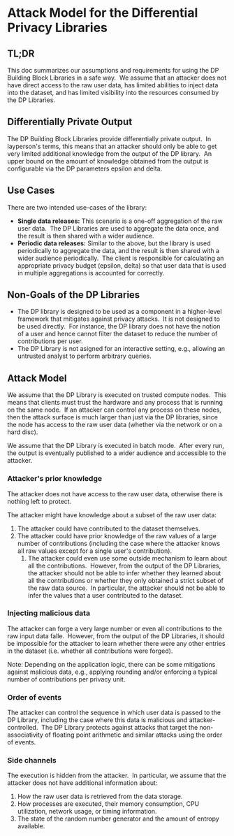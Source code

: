 # Attack Model for the Differential Privacy Libraries

## TL;DR

This doc summarizes our assumptions and requirements for using the DP Building
Block Libraries in a safe way.  We assume that an attacker does not have direct
access to the raw user data, has limited abilities to inject data into the
dataset, and has limited visibility into the resources consumed by the DP
Libraries.

## Differentially Private Output

The DP Building Block Libraries provide differentially private output.  In
layperson's terms, this means that an attacker should only be able to get very
limited additional knowledge from the output of the DP library.  An upper bound
on the amount of knowledge obtained from the output is configurable via the DP
parameters epsilon and delta.

## Use Cases

There are two intended use-cases of the library:

*   **Single data releases:** This scenario is a one-off aggregation of the raw
    user data.  The DP Libraries are used to aggregate the data once, and the
    result is then shared with a wider audience.
*   **Periodic data releases:** Similar to the above, but the library is used
    periodically to aggregate the data, and the result is then shared with a
    wider audience periodically.  The client is responsible for calculating an
    appropriate privacy budget (epsilon, delta) so that user data that is used
    in multiple aggregations is accounted for correctly.

## Non-Goals of the DP Libraries

*   The DP library is designed to be used as a component in a higher-level
    framework that mitigates against privacy attacks.  It is not designed to be
    used directly.  For instance, the DP library does not have the notion of a
    user and hence cannot filter the dataset to reduce the number of
    contributions per user.
*   The DP Library is not asigned for an interactive setting, e.g., allowing an
    untrusted analyst to perform arbitrary queries.

## Attack Model

We assume that the DP Library is executed on trusted compute nodes.  This means
that clients must trust the hardware and any process that is running on the same
node.  If an attacker can control any process on these nodes, then the attack
surface is much larger than just via the DP libraries, since the node has access
to the raw user data (whether via the network or on a hard disc).

We assume that the DP Library is executed in batch mode.  After every run, the
output is eventually published to a wider audience and accessible to the
attacker.

### Attacker's prior knowledge

The attacker does not have access to the raw user data, otherwise there is
nothing left to protect.

The attacker might have knowledge about a subset of the raw user data:

1.  The attacker could have contributed to the dataset themselves.
2.  The attacker could have prior knowledge of the raw values of a large number
    of contributions (including the case where the attacker knows all raw values
    except for a single user's contribution).
    1.  The attacker could even use some outside mechanism to learn about all
        the contributions.  However, from the output of the DP Libraries, the
        attacker should not be able to infer whether they learned about all the
        contributions or whether they only obtained a strict subset of the raw
        data source.  In particular, the attacker should not be able to infer
        the values that a user contributed to the dataset.

### Injecting malicious data

The attacker can forge a very large number or even all contributions to the raw
input data falle.  However, from the output of the DP Libraries, it should be
impossible for the attacker to learn whether there were any other entries in the
dataset (i.e. whether all contributions were forged).

Note: Depending on the application logic, there can be some mitigations against
malicious data, e.g., applying rounding and/or enforcing a typical number of
contributions per privacy unit.

### Order of events

The attacker can control the sequence in which user data is passed to the DP
Library, including the case where this data is malicious and
attacker-controlled.  The DP Library protects against attacks that target the
non-associativity of floating point arithmetic and similar attacks using the
order of events.

### Side channels

The execution is hidden from the attacker.  In particular, we assume that the
attacker does not have additional information about:  

1.  How the raw user data is retrieved from the data storage.
2.  How processes are executed, their memory consumption, CPU utilization,
    network usage, or timing information.
3.  The state of the random number generator and the amount of entropy
    available.
